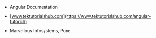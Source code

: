 - Angular Documentation

- [www.tektutorialshub.com](https://www.tektutorialshub.com/angular-tutorial/)

- Marvellous Infosystems, Pune
